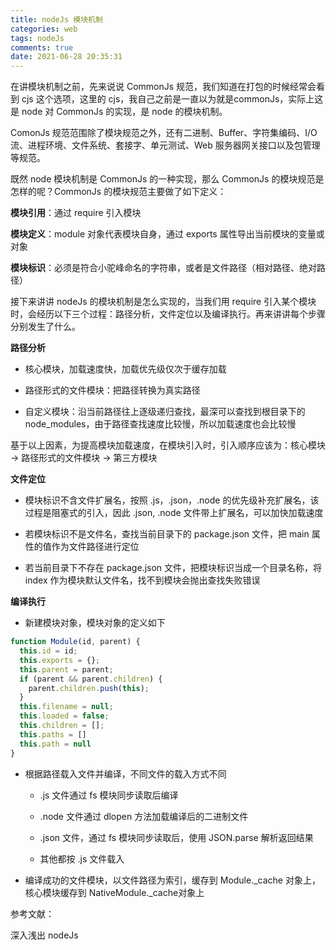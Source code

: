 ```yaml
---
title: nodeJs 模块机制
categories: web
tags: nodeJs
comments: true
date: 2021-06-28 20:35:31
---
```

在讲模块机制之前，先来说说 CommonJs 规范，我们知道在打包的时候经常会看到 cjs 这个选项，这里的 cjs，我自己之前是一直以为就是commonJs，实际上这是 node 对 CommonJs 的实现，是 node 的模块机制。

ComonJs 规范范围除了模块规范之外，还有二进制、Buffer、字符集编码、I/O 流、进程环境、文件系统、套接字、单元测试、Web 服务器网关接口以及包管理等规范。

既然 node 模块机制是 CommonJs 的一种实现，那么 CommonJs 的模块规范是怎样的呢？CommonJs 的模块规范主要做了如下定义：

**模块引用**：通过 require 引入模块

**模块定义**：module 对象代表模块自身，通过 exports 属性导出当前模块的变量或对象

**模块标识**：必须是符合小驼峰命名的字符串，或者是文件路径（相对路径、绝对路径）

接下来讲讲 nodeJs 的模块机制是怎么实现的，当我们用 require 引入某个模块时，会经历以下三个过程：路径分析，文件定位以及编译执行。再来讲讲每个步骤分别发生了什么。

**路径分析**

- 核心模块，加载速度快，加载优先级仅次于缓存加载
  
- 路径形式的文件模块：把路径转换为真实路径

- 自定义模块：沿当前路径往上逐级递归查找，最深可以查找到根目录下的 node_modules，由于路径查找速度比较慢，所以加载速度也会比较慢

基于以上因素，为提高模块加载速度，在模块引入时，引入顺序应该为：核心模块 -> 路径形式的文件模块 -> 第三方模块

**文件定位**

- 模块标识不含文件扩展名，按照 .js，.json，.node 的优先级补充扩展名，该过程是阻塞式的引入，因此 .json, .node 文件带上扩展名，可以加快加载速度

- 若模块标识不是文件名，查找当前目录下的 package.json 文件，把 main 属性的值作为文件路径进行定位
  
- 若当前目录下不存在 package.json 文件，把模块标识当成一个目录名称，将 index 作为模块默认文件名，找不到模块会抛出查找失败错误    

**编译执行**

- 新建模块对象，模块对象的定义如下           

```js
function Module(id, parent) { 
  this.id = id;
  this.exports = {}; 
  this.parent = parent;
  if (parent && parent.children) {
    parent.children.push(this);
  }
  this.filename = null; 
  this.loaded = false; 
  this.children = [];
  this.paths = []
  this.path = null
}
```

- 根据路径载入文件并编译，不同文件的载入方式不同
  
  - .js 文件通过 fs 模块同步读取后编译
  
  - .node 文件通过 dlopen 方法加载编译后的二进制文件

  - .json 文件，通过 fs 模块同步读取后，使用 JSON.parse 解析返回结果

  - 其他都按 .js 文件载入

- 编译成功的文件模块，以文件路径为索引，缓存到 Module._cache 对象上，核心模块缓存到 NativeModule._cache对象上

参考文献：

深入浅出 nodeJs